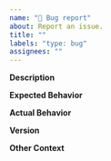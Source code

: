 ```yaml
---
name: "🐛 Bug report"
about: Report an issue.
title: ""
labels: "type: bug"
assignees: ""
---
```


**Description**

**Expected Behavior**

**Actual Behavior**

<!-- Include logs or screenshots if applicable. -->

**Version**

<!-- What SHA of Admiral was running? -->

**Other Context**

<!-- Include any relevant configuration excerpts, etc. -->
